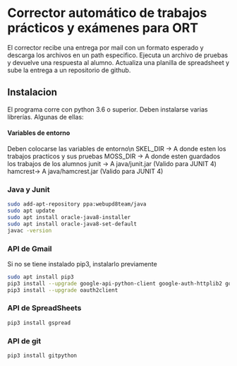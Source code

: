 # Corrector automático de trabajos prácticos y exámenes para ORT
El corrector recibe una entrega por mail con un formato esperado y descarga los archivos en un path especifico. Ejecuta un archivo de pruebas y devuelve una respuesta al alumno. Actualiza una planilla de spreadsheet y sube la entrega a un repositorio de github.


## Instalacion
El programa corre con python 3.6 o superior.
Deben instalarse varias librerías. Algunas de ellas:

#### Variables de entorno
Deben colocarse las variables de entorno\n
SKEL_DIR -> A donde esten los trabajos practicos y sus pruebas 
MOSS_DIR -> A donde esten guardados los trabajos de los alumnos
junit -> A java/junit.jar (Valido para JUNIT 4) 
hamcrest-> A java/hamcrest.jar (Valido para JUNIT 4)


### Java y Junit
```bash
sudo add-apt-repository ppa:webupd8team/java
sudo apt update
sudo apt install oracle-java8-installer
sudo apt install oracle-java8-set-default
javac -version
```

### API de Gmail
Si no se tiene instalado pip3, instalarlo previamente 
```bash
sudo apt install pip3
pip3 install --upgrade google-api-python-client google-auth-httplib2 google-auth-oauthlib
pip3 install --upgrade oauth2client 
```

### API de SpreadSheets
```bash
pip3 install gspread
```


### API de git
```bash
pip3 install gitpython
```

